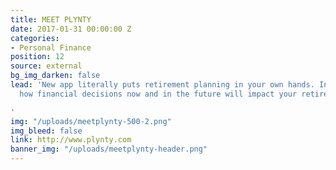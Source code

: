 ```yaml
---
title: MEET PLYNTY
date: 2017-01-31 00:00:00 Z
categories:
- Personal Finance
position: 12
source: external
bg_img_darken: false
lead: 'New app literally puts retirement planning in your own hands. Instantly see
  how financial decisions now and in the future will impact your retirement income.

'
img: "/uploads/meetplynty-500-2.png"
img_bleed: false
link: http://www.plynty.com
banner_img: "/uploads/meetplynty-header.png"
---
```


